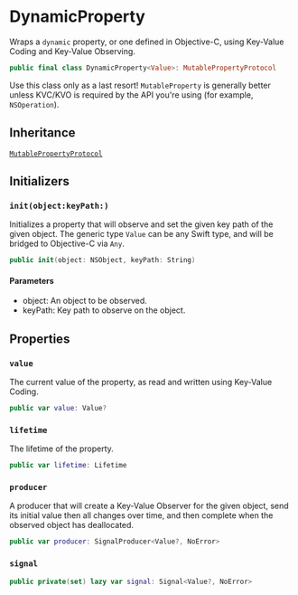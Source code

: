 # DynamicProperty

Wraps a `dynamic` property, or one defined in Objective-C, using Key-Value
Coding and Key-Value Observing.

``` swift
public final class DynamicProperty<Value>: MutablePropertyProtocol 
```

Use this class only as a last resort\! `MutableProperty` is generally better
unless KVC/KVO is required by the API you're using (for example,
`NSOperation`).

## Inheritance

[`MutablePropertyProtocol`](/MutablePropertyProtocol)

## Initializers

### `init(object:keyPath:)`

Initializes a property that will observe and set the given key path of
the given object. The generic type `Value` can be any Swift type, and will
be bridged to Objective-C via `Any`.

``` swift
public init(object: NSObject, keyPath: String) 
```

> 

#### Parameters

  - object: An object to be observed.
  - keyPath: Key path to observe on the object.

## Properties

### `value`

The current value of the property, as read and written using Key-Value
Coding.

``` swift
public var value: Value? 
```

### `lifetime`

The lifetime of the property.

``` swift
public var lifetime: Lifetime 
```

### `producer`

A producer that will create a Key-Value Observer for the given object,
send its initial value then all changes over time, and then complete
when the observed object has deallocated.

``` swift
public var producer: SignalProducer<Value?, NoError> 
```

> 

### `signal`

``` swift
public private(set) lazy var signal: Signal<Value?, NoError> 
```
